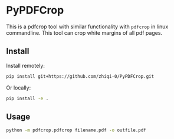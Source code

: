 # PyPDFCrop 

This is a pdfcrop tool with similar functionality with `pdfcrop` in linux commandline.
This tool can crop white margins of all pdf pages.

## Install

Install remotely:

```sh
pip install git+https://github.com/zhiqi-0/PyPDFCrop.git
```

Or locally:

```sh
pip install -e .
```

## Usage

```sh
python -m pdfcrop.pdfcrop filename.pdf -o outfile.pdf
```
